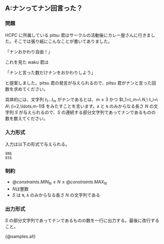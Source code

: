 ## A:ナンってナン回言った？

### 問題
HCPC に所属している pitsu 君はサークルの活動後にカレー屋さんに行きました。そこでは張り紙にこんなことが書いてありました。

「ナンおかわり自由！」

これを見た waku 君は

「ナンと言った数だけナンをおかわりしよう」

と提案しました。pitsu 君の発言が与えられるので、pitsu 君がナンと言った回数を求めてください。
 
具体的には、文字列 $t_1\ldots t_m$ がナンであるとは、$m\ge 3$ かつ $t_1=t_m=\ $`N`$,\ t_i=\ $`A`$\ (i=2,\ldots,m-1)$ をみたすことを言います。`A` と `N` のみからなる長さ $N$ の文字列 $S$ が与えられるので、$S$ の連続する部分文字列であってナンであるものの数を数えてください。

### 入力形式
入力は以下の形式で与えられる。

```
$N$
$S$
```

### 制約

- ${@constraints.MIN_N} \leq N \leq {@constraints.MAX_N}$
- $N$は整数
- $S$ は `N`, `A` のみからなる長さ $N$ の文字列である


### 出力形式

$S$ の部分文字列であってナンであるものの数を一行に出力する。最後に改行すること。
 
{@samples.all}

